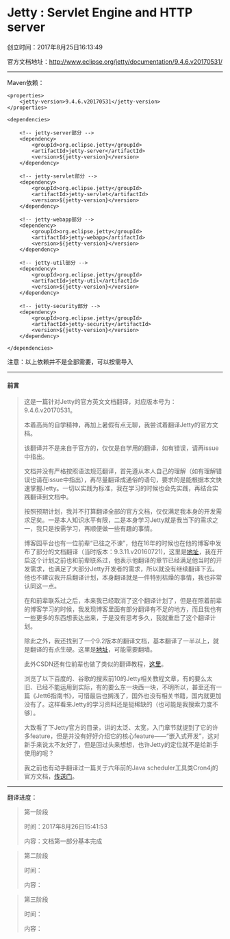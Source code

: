 # Jetty : Servlet Engine and HTTP server
创立时间：2017年8月25日16:13:49

官方文档地址：http://www.eclipse.org/jetty/documentation/9.4.6.v20170531/
- - -
Maven依赖：
```
<properties>
    <jetty-version>9.4.6.v20170531</jetty-version>
</properties>

<dependencies>

    <!-- jetty-server部分 -->
    <dependency>
        <groupId>org.eclipse.jetty</groupId>
        <artifactId>jetty-server</artifactId>
        <version>${jetty-version}</version>
    </dependency>

    <!-- jetty-servlet部分 -->
    <dependency>
        <groupId>org.eclipse.jetty</groupId>
        <artifactId>jetty-servlet</artifactId>
        <version>${jetty-version}</version>
    </dependency>

    <!-- jetty-webapp部分 -->
    <dependency>
        <groupId>org.eclipse.jetty</groupId>
        <artifactId>jetty-webapp</artifactId>
        <version>${jetty-version}</version>
    </dependency>

    <!-- jetty-util部分 -->
    <dependency>
        <groupId>org.eclipse.jetty</groupId>
        <artifactId>jetty-util</artifactId>
        <version>${jetty-version}</version>
    </dependency>

    <!-- jetty-security部分 -->
    <dependency>
        <groupId>org.eclipse.jetty</groupId>
        <artifactId>jetty-security</artifactId>
        <version>${jetty-version}</version>
    </dependency>

</dependencies>
```
注意：以上依赖并不是全部需要，可以按需导入
- - -
#### 前言
> 这是一篇针对Jetty的官方英文文档翻译，对应版本号为：9.4.6.v20170531。
>
> 本着高尚的自学精神，再加上暑假有点无聊，我尝试着翻译Jetty的官方文档。
>
> 该翻译并不是来自于官方的，仅仅是自学用的翻译，如有错误，请再issue中指出。
>
> 文档并没有严格按照语法规范翻译，首先遵从本人自己的理解（如有理解错误也请在issue中指出），再尽量翻译成通俗的语句，要求的是能根据本文快速掌握Jetty。一切以实践为标准，我在学习的时候也会先实践，再结合实践翻译到文档中。
>
> 按照预期计划，我并不打算翻译全部的官方文档，仅仅满足我本身的开发需求足矣。一是本人知识水平有限，二是本身学习Jetty就是我当下的需求之一，我只是按需学习，再顺便做一些有趣的事情。
>
> 博客园平台也有一位前辈“已往之不谏”，他在16年的时候也在他的博客中发布了部分的文档翻译（当时版本：9.3.11.v20160721)，这里是[地址](http://www.cnblogs.com/yiwangzhibujian/p/5832294.html)，我在开启这个计划之前也和前辈联系过，他表示他翻译的章节已经满足他当时的开发需求，也满足了大部分Jetty开发者的需求，所以就没有继续翻译下去。他也不建议我开启翻译计划，本身翻译就是一件特别枯燥的事情，我也非常认同这一点。
>
> 在和前辈联系过之后，本来我已经取消了这个翻译计划了，但是在照着前辈的博客学习的时候，我发现博客里面有部分翻译有不足的地方，而且我也有一些更多的东西想表达出来，于是没有思考多久，我就重启了这个翻译计划。
>
> 除此之外，我还找到了一个9.2版本的翻译文档，基本翻译了一半以上，就是翻译的有点生硬。这里是[地址](http://ykgarfield.github.io/jetty-9.2.3.v20140905-zh/index.html)，可能需要翻墙。
>
> 此外CSDN还有位前辈也做了类似的翻译教程，[这里](http://blog.csdn.net/liuy_98_1001/article/category/2295505)。
>
> 浏览了以下百度的、谷歌的搜索前10的Jetty相关教程文章，有的要么太旧、已经不能运用到实际，有的要么东一块西一块，不明所以，甚至还有一篇《Jett6指南书》，可惜最后也搁浅了，国外也没有相关书籍，国内就更加没有了。这样看来Jetty的学习资料还是挺稀缺的（也可能是我搜索力度不够）。
>
> 大致看了下Jetty官方的目录，讲的太泛、太宽，入门章节就提到了它的许多feature，但是并没有好好介绍它的核心feature——“嵌入式开发”，这对新手来说太不友好了，但是回过头来想想，也许Jetty的定位就不是给新手使用的呢？
>
> 我之前也有动手翻译过一篇关于六年前的Java scheduler工具类Cron4j的官方文档，[传送门](https://github.com/youyinnn/Cron4jTranslation)。
- - -



翻译进度：

> 第一阶段
>
> 时间：2017年8月26日15:41:53
>
> 内容：文档第一部分基本完成

> 第二阶段
>
> 时间：
>
> 内容：

> 第三阶段
>
> 时间：
>
> 内容：
